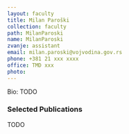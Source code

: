```yaml
---
layout: faculty
title: Milan Paroški
collection: faculty
path: MilanParoski
name: MilanParoski
zvanje: assistant
email: milan.paroski@vojvodina.gov.rs
phone: +381 21 xxx xxxx
office: TMD xxx
photo: 
---
```


Bio: TODO

### Selected Publications

TODO
